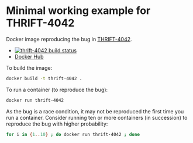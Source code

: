 # Minimal working example for THRIFT-4042

Docker image reproducing the bug in [THRIFT-4042](https://issues.apache.org/jira/browse/THRIFT-4042).

* [![thrift-4042 build status](https://api.travis-ci.org/cjmay/thrift-4042.png?branch=master)](https://travis-ci.org/cjmay/thrift-4042)
* [Docker Hub](https://hub.docker.com/r/cjmay/thrift-4042/)

To build the image:

```bash
docker build -t thrift-4042 .
```

To run a container (to reproduce the bug):

```bash
docker run thrift-4042
```

As the bug is a race condition, it may not be reproduced the first time
you run a container.  Consider running ten or more containers (in
succession) to reproduce the bug with higher probability:

```bash
for i in {1..10} ; do docker run thrift-4042 ; done
```
